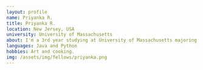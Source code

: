 ```yaml
---
layout: profile
name: Priyanka R.
title: Priyanka R.
location: New Jersey, USA
university: University of Massachusetts
about: I'm a 3rd year studying at University of Massachusetts majoring in IT. Outside of classes and programming, I enjoy art. I have run an Art Club and been drawing for over the past 10 years. I prefer traditional mediums, specifically watercolor and charcoal.
languages: Java and Python
hobbies: Art and cooking. 
img: /assets/img/fellows/priyanka.png
---
```

